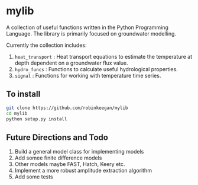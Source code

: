 # mylib

A collection of useful functions written in the Python Programming Language. The library is primarily focused on groundwater modelling.

Currently the collection includes:

1. `heat_transport` : Heat transport equations to estimate the temperature at depth dependent on a groundwater flux value.
2. `hydro_funcs` : Functions to calculate useful hydrological properties.
3. `signal` : Functions for working with temperature time series.


## To install

```bash
git clone https://github.com/robinkeegan/mylib
cd mylib
python setup.py install
```

## Future Directions and Todo
1. Build a general model class for implementing models 
2. Add somee finite difference models
3. Other models maybe FAST, Hatch, Keery etc.
4. Implement a more robust amplitude extraction algorithm
5. Add some tests

